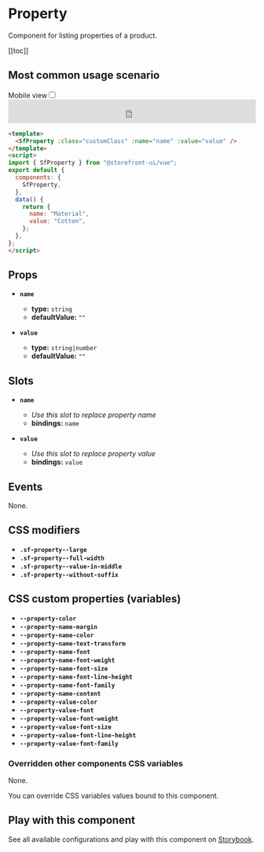 # Property

Component for listing properties of a product.

[[toc]]

## Most common usage scenario

<div class="vuepress-mobile">
    <label for="vuepress-mobile" class="vuepress-mobile-label">Mobile view</label><input id="vuepress-mobile" type="checkbox" class="vuepress-mobile-checkbox">
    <iframe class="storybook-iframe" src="https://storybook.storefrontui.io/iframe.html?id=atoms-property--common" style="width: 100%; border: 0; border-bottom: 1px solid #eee;height: 3rem"></iframe>
  </div>

```html
<template>
  <SfProperty :class="customClass" :name="name" :value="value" />
</template>
<script>
import { SfProperty } from "@storefront-ui/vue";
export default {
  components: {
    SfProperty,
  },
  data() {
    return {
      name: "Material",
      value: "Cotton",
    };
  },
};
</script>
```

## Props

- **`name`**
  - **type:** `string`
  - **defaultValue:** `""`

- **`value`**
  - **type:** `string|number`
  - **defaultValue:** `""`

## Slots

- **`name`**
  - _Use this slot to replace property name_
  - **bindings:** `name`

- **`value`**
  - _Use this slot to replace property value_
  - **bindings:** `value`

## Events

None.

## CSS modifiers

- **`.sf-property--large`**
- **`.sf-property--full-width`**
- **`.sf-property--value-in-middle`**
- **`.sf-property--without-suffix`**

## CSS custom properties (variables)

- **`--property-color`**
- **`--property-name-margin`**
- **`--property-name-color`**
- **`--property-name-text-transform`**
- **`--property-name-font`**
- **`--property-name-font-weight`**
- **`--property-name-font-size`**
- **`--property-name-font-line-height`**
- **`--property-name-font-family`**
- **`--property-name-content`**
- **`--property-value-color`**
- **`--property-value-font`**
- **`--property-value-font-weight`**
- **`--property-value-font-size`**
- **`--property-value-font-line-height`**
- **`--property-value-font-family`**
### Overridden other components CSS variables 
None. 


You can override CSS variables values bound to this component.

<!-- No _internal components -->

## Play with this component

See all available configurations and play with this component on <a href="https://storybook.storefrontui.io/?path=/story/atoms-property--common">Storybook</a>.

